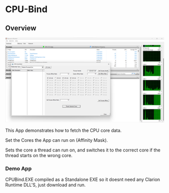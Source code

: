 # CPU-Bind

## Overview

![Screenshot](https://github.com/Intelligent-Silicon/CPU-Bind/blob/main/CPUBind.png)


This App demonstrates how to fetch the CPU core data.

Set the Cores the App can run on (Affinity Mask).

Sets the core a thread can run on, and switches it to the correct core if the thread starts on the wrong core.


### Demo App

CPUBind.EXE compiled as a Standalone EXE so it doesnt need any Clarion Runtime DLL'S, just download and run.



 
